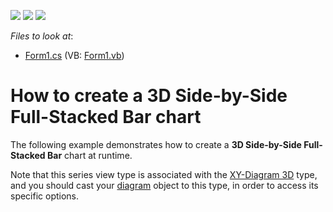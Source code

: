 <!-- default badges list -->
![](https://img.shields.io/endpoint?url=https://codecentral.devexpress.com/api/v1/VersionRange/128573153/10.1.4%2B)
[![](https://img.shields.io/badge/Open_in_DevExpress_Support_Center-FF7200?style=flat-square&logo=DevExpress&logoColor=white)](https://supportcenter.devexpress.com/ticket/details/E2182)
[![](https://img.shields.io/badge/📖_How_to_use_DevExpress_Examples-e9f6fc?style=flat-square)](https://docs.devexpress.com/GeneralInformation/403183)
<!-- default badges end -->
<!-- default file list -->
*Files to look at*:

* [Form1.cs](./CS/SideBySideFullStackedBar3D/Form1.cs) (VB: [Form1.vb](./VB/SideBySideFullStackedBar3D/Form1.vb))
<!-- default file list end -->
# How to create a 3D Side-by-Side Full-Stacked Bar chart


<p>The following example demonstrates how to create a <strong>3D Side-by-Side Full-Stacked Bar</strong> chart at runtime.</p><p>Note that this series view type is associated with the <a href="http://devexpress.com/Help/Content.aspx?help=XtraCharts&document=CustomDocument5909.htm">XY-Diagram 3D</a> type, and you should cast your <a href="http://devexpress.com/Help/Content.aspx?help=XtraCharts&document=CustomDocument6017.htm">diagram</a> object to this type, in order to access its specific options.</p>

<br/>



